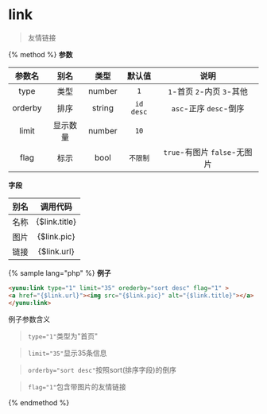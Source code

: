 # link

> 友情链接

{% method %}
**参数**

|参数名|别名|类型|默认值|说明|
|:----:|:--:|:--:|:----:|:--:|
|type|类型|number|`1`|`1`-首页 `2`-内页 `3`-其他|
|orderby|排序|string|`id desc`|`asc`-正序 `desc`-倒序|
|limit|显示数量|number|`10`||
|flag|标示|bool|`不限制`|`true`-有图片 `false`-无图片|

**字段**

|别名|调用代码|
|:--:|:--:|
|名称|{$link.title}|
|图片|{$link.pic}|
|链接|{$link.url}|

{% sample lang="php" %}
**例子**

```html
<yunu:link type="1" limit="35" orederby="sort desc" flag="1" >
<a href="{$link.url}"><img src="{$link.pic}" alt="{$link.title}"></a>
</yunu:link>
```

例子参数含义

>`type="1"`类型为"首页"

>`limit="35"`显示35条信息

>`orderby="sort desc"`按照sort(排序字段)的倒序

>`flag="1"`包含带图片的友情链接

{% endmethod %}
